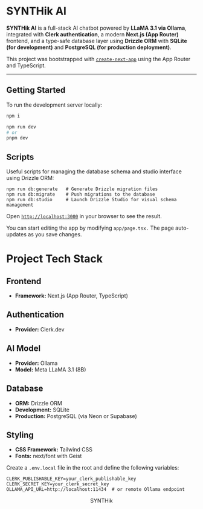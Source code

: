 # SYNTHik AI

**SYNTHik AI** is a full-stack AI chatbot powered by **LLaMA 3.1 via Ollama**, integrated with **Clerk authentication**, a modern **Next.js (App Router)** frontend, and a type-safe database layer using **Drizzle ORM** with **SQLite (for development)** and **PostgreSQL (for production deployment)**.

This project was bootstrapped with [`create-next-app`](https://nextjs.org/docs/app/api-reference/cli/create-next-app) using the App Router and TypeScript.

---

## Getting Started

To run the development server locally:

```bash
npm i

npm run dev
# or
pnpm dev
```

## Scripts
Useful scripts for managing the database schema and studio interface using Drizzle ORM:
```
npm run db:generate   # Generate Drizzle migration files
npm run db:migrate    # Push migrations to the database
npm run db:studio     # Launch Drizzle Studio for visual schema management

```
Open [`http://localhost:3000`](http://localhost:3000) in your browser to see the result.

You can start editing the app by modifying `app/page.tsx.` The page auto-updates as you save changes.

# Project Tech Stack

## Frontend
- **Framework:** Next.js (App Router, TypeScript)

## Authentication
- **Provider:** Clerk.dev

## AI Model
- **Provider:** Ollama
- **Model:** Meta LLaMA 3.1 (8B)

## Database
- **ORM:** Drizzle ORM
- **Development:** SQLite
- **Production:** PostgreSQL (via Neon or Supabase)

## Styling
- **CSS Framework:** Tailwind CSS
- **Fonts:** next/font with Geist

Create a `.env.local` file in the root and define the following variables:
```
CLERK_PUBLISHABLE_KEY=your_clerk_publishable_key
CLERK_SECRET_KEY=your_clerk_secret_key
OLLAMA_API_URL=http://localhost:11434  # or remote Ollama endpoint
```


<div align="center">SYNTHik</div>
